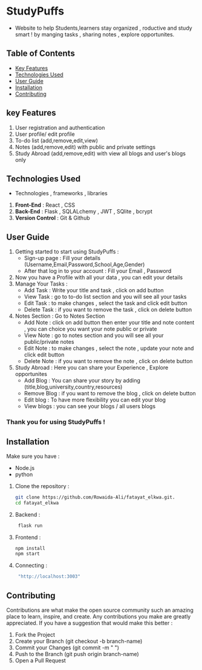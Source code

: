 # StudyPuffs 
- Website to help Students,learners stay organized , roductive and study smart ! by manging tasks , sharing notes , explore opportunites.

## Table of Contents
- [Key Features](#key-features)
- [Technologies Used](#technologies-used)
- [User Guide](#user-guide)
- [Installation](#installation)
- [Contributing](#contributing) 

## key Features 
1. User registration and authentication 
2. User profile/ edit profile
3. To-do list (add,remove,edit,view)
4. Notes (add,remove,edit) with public and private settings
5. Study Abroad (add,remove,edit) with view all blogs and user's blogs only 

## Technologies Used
- Technologies , frameworks , libraries 
1. **Front-End** : React , CSS
2. **Back-End** : Flask , SQLALchemy , JWT , SQlite , bcrypt
3. **Version Control** : Git & Github

## User Guide
1. Getting started to start using StudyPuffs :
    - Sign-up page : Fill your details (Username,Email,Password,School,Age,Gender)
    - After that log in to your account : Fill your Email , Password 
2. Now you have a Profile with all your data , you can edit your details 
3. Manage Your Tasks :
    - Add Task : Write your title and task , click on add button 
    - View Task : go to to-do list section and you will see all your tasks 
    - Edit Task : to make changes , select the task and click edit button 
    - Delete Task : if you want to remove the task , click on delete button 
4. Notes Section : Go to Notes Section 
    - Add Note : click on add button then enter your title and note content , you can choice you want your note public or private 
    - View Note : go to notes section and you will see all your public/private notes 
    - Edit Note : to make changes , select the note , update your note and click edit button 
    - Delete Note : if you want to remove the note , click on delete button 
5. Study Abroad : Here you can share your Experience , Explore opportunites 
    - Add Blog : You can share your story by adding (title,blog,university,country,resources)
    - Remove Blog : if you want to remove the blog , click on delete button 
    - Edit blog : To have more flexibility you can edit your blog 
    - View blogs : you can see your blogs / all users blogs
### Thank you for using StudyPuffs ! 
## Installation
 Make sure you have :
- Node.js
- python 
1. Clone the repository :
   ```bash
   git clone https://github.com/Rowaida-Ali/fatayat_elkwa.git.
   cd fatayat_elkwa
   ```
2. Backend :
   ```bash
    flask run
   ```
3. Frontend :
   ```bash
   npm install
   npm start
   ```
4. Connecting : 
   ```bash
    "http://localhost:3003"
   ```

## Contributing 
Contributions are what make the open source community such an amazing place to learn, inspire, and create.
Any contributions you make are greatly appreciated.
If you have a suggestion that would make this better :
1. Fork the Project
2. Create your Branch (git checkout -b branch-name)
3. Commit your Changes (git commit -m " ")
4. Push to the Branch (git push origin branch-name)
5. Open a Pull Request